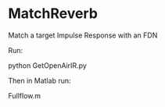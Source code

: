 # MatchReverb
Match a target Impulse Response with an FDN

Run: 

python GetOpenAirIR.py

Then in Matlab run:

Fullflow.m
